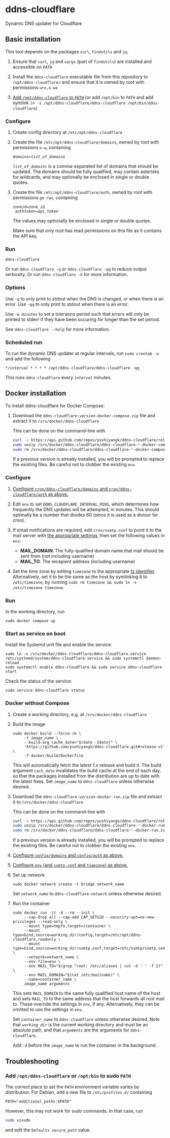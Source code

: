 # ddns-cloudflare

Dynamic DNS updater for Cloudflare

## Basic installation

This tool depends on the packages `curl`, `findutils` and `jq`.

1. Ensure that `curl`, `jq` and `xargs` (part of `findutils`) are installed and accessible on `PATH`

2. Install the `ddns-cloudflare` executable file from this repository to `/opt/ddns-cloudflare/` and ensure that it is owned by root with permissions `u+x,o-wx`

4. [Add `/opt/ddns-cloudflare` to `PATH`](#add-optddns-cloudflare-or-optbin-to-sudo-path) (or add `/opt/bin` to `PATH` and add symlink `ln -s /opt/ddns-cloudflare/ddns-cloudflare /opt/bin/ddns-cloudflare`)

### Configure

1. Create config directory at `/etc/opt/ddns-cloudflare`

2. Create the file `/etc/opt/ddns-cloudflare/domains`, owned by root with permissions `o-w`, containing
	<pre><code>domains=<var>list_of_domains</var></code></pre>

	<code><var>list_of_domains</var></code> is a comma-separated list of domains that should be updated. The domains should be fully qualified, may contain asterisks for wildcards, and may optionally be enclosed in single or double quotes.

3. Create the file `/etc/opt/ddns-cloudflare/auth`, owned by root with permissions `go-rwx`, containing
	<pre><code>zoneid=<var>zone_id</var>
	authtoken=<var>api_token</var></code></pre>

	The values may optionally be enclosed in single or double quotes.

	Make sure that only root has read permissions on this file as it contains the API key.

### Run

```
ddns-cloudflare
```

Or run `ddns-cloudflare -q` or `ddns-cloudflare -qq` to reduce output verbosity. Or run `ddns-cloudflare -h` for more information.

### Options

Use `-q` to only print to stdout when the DNS is changed, or when there is an error. Use `-qq` to only print to stdout when there is an error.

Use <code>-w <var>minutes</var></code> to set a tolerance period such that errors will only be printed to stderr if they have been occuring for longer than the set period.

See `ddns-cloudflare --help` for more information.

### Scheduled run

To run the dynamic DNS updater at regular intervals, run `sudo crontab -e` and add the following
<pre><code>*/<var>interval</var> * * * * /opt/ddns-cloudflare/ddns-cloudflare -qq</code></pre>

This runs `ddns-cloudflare` every <code><var>interval</var></code> minutes.

## Docker installation

To install ddns-cloudflare for Docker Compose:

1. Download the <code>ddns-cloudflare-<var>version</var>-docker-compose.zip</code> file and extract it to `/srv/docker/ddns-cloudflare`

	This can be done on the command-line with

	```sh
	curl -s https://api.github.com/repos/yushiyangk/ddns-cloudflare/releases/latest | grep -F ddns-cloudflare-1. | grep -F docker-compose.zip | grep -F browser_download_url | head -n 1 | cut -d ':' -f 2- | tr -d '"' | sudo wget -q -i - -P /srv/docker/ddns-cloudflare/  # Download latest 1.x release
	sudo unzip /srv/docker/ddns-cloudflare/ddns-cloudflare-*-docker-compose.zip -d /srv/docker/ddns-cloudflare/
	sudo rm /srv/docker/ddns-cloudflare/ddns-cloudflare-*-docker-compose.zip
	```

	If a previous version is already installed, you will be prompted to replace the existing files. Be careful not to clobber the existing `env`.

### Configure

1. [Configure `cron/ddns-cloudflare/domains` and `cron/ddns-cloudflare/auth` as above.](#configure)

2. Edit `env` to set `DDNS_CLOUDFLARE_INTERVAL_MINS`, which determines how frequently the DNS updates will be attempted, in minutes. This should optimally be a number that divides 60 (since it is used as a divisor for cron).

3. If email notifications are required, edit `cron/ssmtp.conf` to point it to the mail server with [the appropriate settings](https://wiki.archlinux.org/title/SSMTP), then set the following values in `env`:

	- **MAIL_DOMAIN**: The fully-qualified domain name that mail should be sent from (not including username)
	- **MAIL_TO**: The recepient address (including username)

4. Set the time zone by editing `timezone` to the appropriate [tz identifier](https://en.wikipedia.org/wiki/List_of_tz_database_time_zones). Alternatively, set it to be the same as the host by symlinking it to `/etc/timezone`, by running `sudo rm timezone && sudo ln -s /etc/timezone timezone`.

### Run

In the working directory, run

```
sudo docker compose up
```

### Start as service on boot

Install the Systemd unit file and enable the service:

```
sudo ln -s /srv/docker/ddns-cloudflare/ddns-cloudflare.service /etc/systemd/system/ddns-cloudflare.service && sudo systemctl daemon-reload
sudo systemctl enable ddns-cloudflare && sudo service ddns-cloudflare start
```

Check the status of the service:

```
sudo service ddns-cloudflare status
```

### Docker without Compose

1. Create a working directory, e.g. at `/srv/docker/ddns-cloudflare`

2. Build the image

	<pre><code>sudo docker build --force-rm \
		-t <var>image_name</var> \
		--build-arg cache_date="$(date -Idate)" \
		'https://github.com/yushiyangk/ddns-cloudflare.git#release-v1' \
		-f docker/build/Dockerfile</code></pre>

	This will automatically fetch the latest 1.x release and build it. The build argument `cach_date` invalidates the build cache at the end of each day, so that the packages installed from the distribution are up to date with the latest fixes. Set <code><var>image_name</var></code> to `ddns-cloudflare` unless otherwise desired.

3. Download the <code>ddns-cloudflare-<var>version</var>-docker-run.zip</code> file and extract it to `/srv/docker/ddns-cloudflare`

	This can be done on the command-line with

	```sh
	curl -s https://api.github.com/repos/yushiyangk/ddns-cloudflare/releases/latest | grep -F ddns-cloudflare-1. | grep -F docker-run.zip | grep -F browser_download_url | head -n 1 | cut -d ':' -f 2- | tr -d '"' | sudo wget -q -i - -P /srv/docker/ddns-cloudflare/  # Download latest 1.x release
	sudo unzip /srv/docker/ddns-cloudflare/ddns-cloudflare-*-docker-run.zip -d /srv/docker/ddns-cloudflare/
	sudo rm /srv/docker/ddns-cloudflare/ddns-cloudflare-*-docker-run.zip
	```

	If a previous version is already installed, you will be prompted to replace the existing files. Be careful not to clobber the existing `env`.

4. [Configure `config/domains` and `config/auth` as above.](#configure)

5. [Configure `env` (and `ssmtp.conf` and `timezone`) as above.](#configure-1)

6. Set up network

	<pre><code>sudo docker network create -t bridge <var>network_name</var></code></pre>

	Set <code><var>network_name</var></code> to `ddns-cloudflare-network` unless otherwise desired.

7. Run the container

	<pre><code>sudo docker run -it -d --rm --init \
		--cap-drop all --cap-add CAP_SETGID --security-opt=no-new-privileges --read-only \
		--mount type=tmpfs,target=/container \
		--mount type=bind,source=<var>working_dir</var>/config,target=/etc/opt/ddns-cloudflare,readonly \
		--mount type=bind,source=<var>working_dir</var>/ssmtp.conf,target=/etc/ssmtp/ssmtp.conf,readonly \
		--network=<var>network_name</var> \
		--env-file=env \
		--env MAIL_TO="$(grep ^root: /etc/aliases | cut -d ' ' -f 2)" \
		--env MAIL_DOMAIN="$(cat /etc/mailname)" \
		--name=<var>container_name</var> \
		<var>image_name</var> <var>arguments</var></code></pre>

	This sets `MAIL_DOMAIN` to the same fully qualified host name of the host and sets `MAIL_TO` to the same address that the host forwards all root mail to. These override the settings in `env`, if any. Alternatively, they can be omitted to use the settings in `env`.

	Set <code><var>container_name</var></code> to `ddns-cloudflare` unless otherwise desired. Note that <code><var>working_dir</var></code> is the current working directory and must be an absolute path, and that <code><var>arguments</var></code> are the arguments for `ddns-cloudflare`.

	Add `-d` before the <code><var>image_name</var></code> to run the container in the background.

## Troubleshooting

### Add `/opt/ddns-cloudflare` or `/opt/bin` to sudo `PATH`

The correct place to set the `PATH` environment variable varies by distribution. For Debian, add a new file to `/etc/profiles.d/` containing

<pre><code>PATH="<var>additional_paths</var>:$PATH"</code></pre>

However, this may not work for sudo commands. In that case, run

```bash
sudo visudo
```

and edit the `Defaults secure_path` value.
